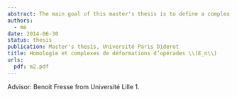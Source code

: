 ```yaml
---
abstract: The main goal of this master's thesis is to define a complex computing the cohomology of Gerstenhaber algebras and associated deformation complexes using the iterated bar construction.
authors:
  - me
date: 2014-06-30
status: thesis
publication: Master's thesis, Université Paris Diderot
title: Homologie et complexes de déformations d’opérades \\(E_n\\)
urls:
  pdf: m2.pdf
---
```


Advisor: Benoit Fresse from Université Lille 1.
